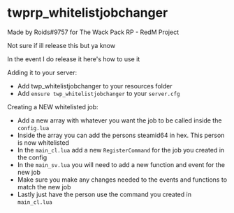 # twprp_whitelistjobchanger
 Made by Roids#9757 for The Wack Pack RP - RedM Project



 Not sure if ill release this but ya know

In the event I do release it here's how to use it


Adding it to your server:
- Add twp_whitelistjobchanger to your resources folder
- Add `ensure twp_whitelistjobchanger` to your `server.cfg`

Creating a NEW whitelisted job:
- Add a new array with whatever you want the job to be called inside the `config.lua`
- Inside the array you can add the persons steamid64 in hex. This person is now whitelisted
- In the `main_cl.lua` add a new `RegisterCommand` for the job you created in the config
- In the `main_sv.lua` you will need to add a new function and event for the new job
- Make sure you make any changes needed to the events and functions to match the new job
- Lastly just have the person use the command you created in `main_cl.lua`